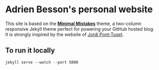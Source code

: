 # Adrien Besson's personal website

This site is based on the **[Minimal Mistakes](http://mmistakes.github.io/minimal-mistakes)** theme, a two-column responsive Jekyll theme perfect for powering your GitHub hosted blog.<br>
It is strongly inspired by the website of [Jordi Pont-Tuset](http://jponttuset.cat/).

## To run it locally
```
jekyll serve --watch --port 5000
```